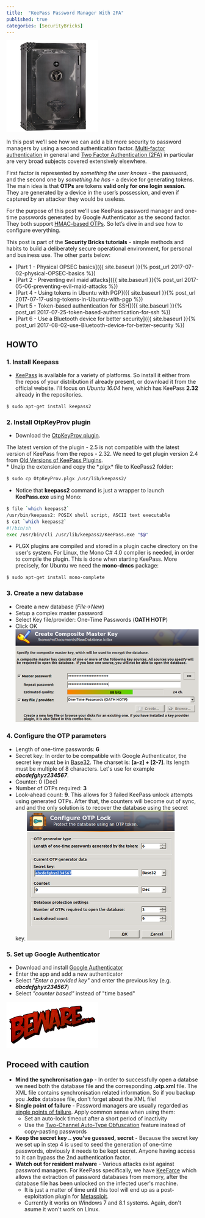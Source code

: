 ```yaml
---
title:  "KeePass Password Manager With 2FA"
published: true
categories: [SecurityBricks]
---
```


![Logo](/assets/images/keepass/vault.png)

In this post we’ll see how we can add a bit more security to password managers by using a second authentication factor. 
[Multi-factor authentication](https://en.wikipedia.org/wiki/Multi-factor_authentication) in general and 
[Two Factor Authentication (2FA)](http://searchsecurity.techtarget.com/definition/two-factor-authentication) in particular are very broad subjects covered extensively elsewhere. 

First factor is represented by *something the user knows* - the password, 
and the second one by *something he has* - a device for generating tokens. 
The main idea is that **OTPs** are tokens **valid only for one login session**. 
They are generated by a device in the user’s possession, and even if captured by an attacker they would be useless.

For the purpose of this post we’ll use KeePass password manager and 
one-time passwords generated by Google Authenticator as the second factor.
They both support [HMAC-based OTPs](https://en.wikipedia.org/wiki/HMAC-based_One-time_Password_Algorithm). 
So let’s dive in and see how to configure everything.

This post is part of the **Security Bricks tutorials** - simple methods and habits
to build a deliberately secure operational environment, for personal and business use. The other parts below:

* [Part 1 - Physical OPSEC basics]({{ site.baseurl }}{% post_url 2017-07-02-physical-OPSEC-basics %})
* [Part 2 - Preventing evil maid attacks]({{ site.baseurl }}{% post_url 2017-05-06-preventing-evil-maid-attacks %})
* [Part 4 - Using tokens in Ubuntu with PGP]({{ site.baseurl }}{% post_url 2017-07-17-using-tokens-in-Ubuntu-with-pgp %})
* [Part 5 - Token-based authentication for SSH]({{ site.baseurl }}{% post_url 2017-07-25-token-based-authentication-for-ssh %})
* [Part 6 - Use a Bluetooth device for better security]({{ site.baseurl }}{% post_url 2017-08-02-use-Bluetooth-device-for-better-security %})

## HOWTO

### 1. Install Keepass

* [KeePass]((http://keepass.info/download.html)) is available for a variety of platforms. So install it either from the repos of your distribution if already present, or download it from the official website. I’ll focus on *Ubuntu 16.04* here, which has KeePass **2.32** already in the repositories. 

```bash
$ sudo apt-get install keepass2
```

### 2. Install OtpKeyProv plugin

* Download the [OtpKeyProv plugin](http://keepass.info/plugins.html#otpkeyprov). 
<div class="box-note">
The latest version of the plugin - 2.5 is not compatible with the latest version of KeePass from the repos - 2.32. We need to get plugin version 2.4 from <a href="http://keepass.info/plugins_old.htmll">Old Versions of KeePass Plugins</a>.
 </div>
 * Unzip the extension and copy the *.plgx* file to KeePass2 folder:
 
```bash
$ sudo cp OtpKeyProv.plgx /usr/lib/keepass2/
```
* Notice that **keepass2** command is just a wrapper to launch **KeePass.exe** using Mono:
  
```bash
$ file `which keepass2`
/usr/bin/keepass2: POSIX shell script, ASCII text executable
$ cat `which keepass2`
#!/bin/sh 
exec /usr/bin/cli /usr/lib/keepass2/KeePass.exe "$@"
```
* PLGX plugins are compiled and stored in a plugin cache directory on the user's system. For Linux, the Mono C# 4.0 compiler is needed, in order to compile the plugin. This is done when starting KeePass. More precisely, for Ubuntu we need the **mono-dmcs** package:

```bash
$ sudo apt-get install mono-complete
```

### 3. Create a new database

* Create a new database (*File→New*)
* Setup a complex master password
* Select Key file/provider: One-Time Passwords (**OATH HOTP**)
* Click OK    
![Logo](/assets/images/keepass/kp1.png)

### 4. Configure the OTP parameters
* Length of one-time passwords: **6**
* Secret key: In order to be compatible with Google Authenticator, the secret key must be in [Base32](https://en.wikipedia.org/wiki/Base32). The charset is: **[a-z] + [2-7]**. Its length must be multiple of 8 characters. Let's use for example **_abcdefghyz234567_**.
* Counter: 0 (Dec)
* Number of OTPs required: **3** 
* Look-ahead count: **9**. This allows for 3 failed KeePass unlock attempts using generated OTPs. After that, the counters will become out of sync, and and the only solution is to recover the database using the secret key.
![Logo](/assets/images/keepass/kp2.png)

### 5. Set up Google Authenticator
* Download and install [Google Authenticator](https://play.google.com/store/apps/details?id=com.google.android.apps.authenticator2&hl=en_GB)
* Enter the app and add a new authenticator
* Select *"Enter a provided key"* and enter the previous key (e.g. **_abcdefghyz234567_**)
* Select *"counter based"* instead of "time based"

![Logo](/assets/images/keepass/beware.png)

## Proceed with caution
* **Mind the synchronisation gap** - 
In order to successfully open a databse we need both the database file and the corresponding **.otp.xml** file.
The XML file contains synchronisation related information.
So if you backup you **.kdbx** database file, don't forget about the XML file!
* **Single point of failure** - 
Password managers are usually regarded as [single points of failure](https://en.wikipedia.org/wiki/Single_point_of_failure). Apply common sense when using them:
  * Set an auto-lock timeout after a short period of inactivity
  * Use the [Two-Channel Auto-Type Obfuscation](http://keepass.info/help/v2/autotype_obfuscation.html) feature
  instead of copy-pasting passwords
* **Keep the secret key .. you've guessed, secret** - 
Because the secret key we set up in step 4 is used to seed the generation of one-time passwords, 
obviously it needs to be kept secret. Anyone having access to it can bypass the 2nd authentication factor.
* **Watch out for resident malware** - 
Various attacks exist against password managers. For KeePass specifically, we have 
[KeeFarce](https://github.com/denandz/KeeFarce) which allows the extraction of password databases from memory, 
after the database file has been unlocked on the infected user's machine.
  * It is just a matter of time until this tool will end up as a post-exploitation plugin for 
[Metasploit](https://www.offensive-security.com/metasploit-unleashed/post-module-reference/).
  * Currently it works on Windows 7 and 8.1 systems. Again, don't asume it won't work on Linux.
  
##
